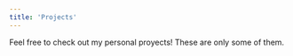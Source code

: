 ```yaml
---
title: 'Projects'
---
```


Feel free to check out my personal proyects! These are only some of them.
